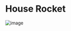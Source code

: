 # House Rocket
![image](https://user-images.githubusercontent.com/97919969/186555599-c9fe683f-519d-4c01-a3aa-84ce37b346ac.png)
